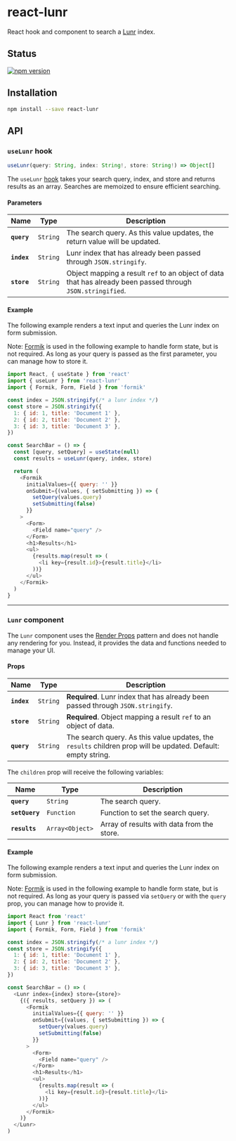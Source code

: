 # react-lunr

React hook and component to search a [Lunr][lunr] index.

## Status

[![npm version](https://badge.fury.io/js/react-lunr.svg)](http://badge.fury.io/js/react-lunr)

## Installation

```sh
npm install --save react-lunr
```

## API

### `useLunr` hook

```js
useLunr(query: String, index: String!, store: String!) => Object[]
```

The `useLunr` [hook][hooks] takes your search query, index, and store and returns
results as an array. Searches are memoized to ensure efficient searching.

#### Parameters

| Name        | Type     | Description                                                                                                 |
| ----------- | -------- | ----------------------------------------------------------------------------------------------------------- |
| **`query`** | `String` | The search query. As this value updates, the return value will be updated.                                  |
| **`index`** | `String` | Lunr index that has already been passed through `JSON.stringify`.                                           |
| **`store`** | `String` | Object mapping a result `ref` to an object of data that has already been passed through `JSON.stringified`. |

#### Example

The following example renders a text input and queries the Lunr index on form
submission.

Note: [Formik][formik] is used in the following example to handle form state,
but is not required. As long as your query is passed as the first parameter,
you can manage how to store it.

```js
import React, { useState } from 'react'
import { useLunr } from 'react-lunr'
import { Formik, Form, Field } from 'formik'

const index = JSON.stringify(/* a lunr index */)
const store = JSON.stringify({
  1: { id: 1, title: 'Document 1' },
  2: { id: 2, title: 'Document 2' },
  3: { id: 3, title: 'Document 3' },
})

const SearchBar = () => {
  const [query, setQuery] = useState(null)
  const results = useLunr(query, index, store)

  return (
    <Formik
      initialValues={{ query: '' }}
      onSubmit={(values, { setSubmitting }) => {
        setQuery(values.query)
        setSubmitting(false)
      }}
    >
      <Form>
        <Field name="query" />
      </Form>
      <h1>Results</h1>
      <ul>
        {results.map(result => (
          <li key={result.id}>{result.title}</li>
        ))}
      </ul>
    </Formik>
  )
}
```

---

### `Lunr` component

The `Lunr` component uses the [Render Props][render-props] pattern and does not
handle any rendering for you. Instead, it provides the data and functions
needed to manage your UI.

#### Props

| Name        | Type     | Description                                                                                                  |
| ----------- | -------- | ------------------------------------------------------------------------------------------------------------ |
| **`index`** | `String` | **Required**. Lunr index that has already been passed through `JSON.stringify`.                              |
| **`store`** | `String` | **Required**. Object mapping a result `ref` to an object of data.                                            |
| **`query`** | `String` | The search query. As this value updates, the `results` children prop will be updated. Default: empty string. |

The `children` prop will receive the following variables:

| Name           | Type            | Description                                |
| -------------- | --------------- | ------------------------------------------ |
| **`query`**    | `String`        | The search query.                          |
| **`setQuery`** | `Function`      | Function to set the search query.          |
| **`results`**  | `Array<Object>` | Array of results with data from the store. |

#### Example

The following example renders a text input and queries the Lunr index on form
submission.

Note: [Formik][formik] is used in the following example to handle form state,
but is not required. As long as your query is passed via `setQuery` or with the
`query` prop, you can manage how to provide it.

```js
import React from 'react'
import { Lunr } from 'react-lunr'
import { Formik, Form, Field } from 'formik'

const index = JSON.stringify(/* a lunr index */)
const store = JSON.stringify({
  1: { id: 1, title: 'Document 1' },
  2: { id: 2, title: 'Document 2' },
  3: { id: 3, title: 'Document 3' },
})

const SearchBar = () => (
  <Lunr index={index} store={store}>
    {({ results, setQuery }) => (
      <Formik
        initialValues={{ query: '' }}
        onSubmit={(values, { setSubmitting }) => {
          setQuery(values.query)
          setSubmitting(false)
        }}
      >
        <Form>
          <Field name="query" />
        </Form>
        <h1>Results</h1>
        <ul>
          {results.map(result => (
            <li key={result.id}>{result.title}</li>
          ))}
        </ul>
      </Formik>
    )}
  </Lunr>
)
```

[lunr]: https://lunrjs.com/
[render-props]: https://reactjs.org/docs/render-props.html
[hooks]: https://reactjs.org/docs/hooks-intro.html
[formik]: https://github.com/jaredpalmer/formik
